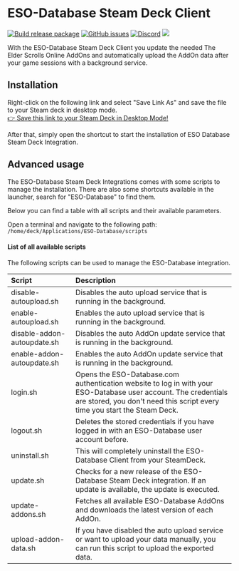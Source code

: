 # ESO-Database Steam Deck Client
[![Build release package](https://github.com/ESO-Database/Steam-Deck-Client/actions/workflows/release.yml/badge.svg?branch=master)](https://github.com/ESO-Database/Steam-Deck-Client/actions/workflows/release.yml)
[![GitHub issues](https://img.shields.io/github/issues/ESO-Database/Steam-Deck-Client?logo=github)](https://github.com/ESO-Database/Steam-Deck-Client/issues)
[![Discord](https://img.shields.io/discord/683990734831091723?logo=discord)](https://discord.gg/WTv3a8bHEB)
<img src="https://static.eso-database.com/github/steam-deck/steam-deck-eso.png?1">

With the ESO-Database Steam Deck Client you update the needed The Elder Scrolls Online AddOns and automatically upload the AddOn data after your game sessions with a background service.

## Installation
Right-click on the following link and select "Save Link As" and save the file to your Steam deck in desktop mode.  
<a href="https://raw.githubusercontent.com/ESO-Database/Steam-Deck-Client/master/Install-ESO-Database.desktop">👉 Save this link to your Steam Deck in Desktop Mode!</a>  

After that, simply open the shortcut to start the installation of ESO Database Steam Deck Integration.

## Advanced usage
The ESO-Database Steam Deck Integrations comes with some scripts to manage the installation. There are also some shortcuts available in the launcher, search for "ESO-Database" to find them.  
  
Below you can find a table with all scripts and their available parameters.  
  
Open a terminal and navigate to the following path:
`/home/deck/Applications/ESO-Database/scripts`
  
#### List of all available scripts
The following scripts can be used to manage the ESO-Database integration.

| Script                      | Description                                                                                                                                                                                  |
|:----------------------------|:---------------------------------------------------------------------------------------------------------------------------------------------------------------------------------------------|
| disable-autoupload.sh       | Disables the auto upload service that is running in the background.                                                                                                                          |
| enable-autoupload.sh        | Enables the auto upload service that is running in the background.                                                                                                                           |
| disable-addon-autoupdate.sh | Disables the auto AddOn update service that is running in the background.                                                                                                                    |
| enable-addon-autoupdate.sh  | Enables the auto AddOn update service that is running in the background.                                                                                                                     |
| login.sh                    | Opens the ESO-Database.com authentication website to log in with your ESO-Database user account. The credentials are stored, you don't need this script every time you start the Steam Deck. |
| logout.sh                   | Deletes the stored credentials if you have logged in with an ESO-Database user account before.                                                                                               |
| uninstall.sh                | This will completely uninstall the ESO-Database Client from your SteamDeck.                                                                                                                  |
| update.sh                   | Checks for a new release of the ESO-Database Steam Deck integration. If an update is available, the update is executed.                                                                      |
| update-addons.sh            | Fetches all available ESO-Database AddOns and downloads the latest version of each AddOn.                                                                                                    |
| upload-addon-data.sh        | If you have disabled the auto upload service or want to upload your data manually, you can run this script to upload the exported data.                                                      |

